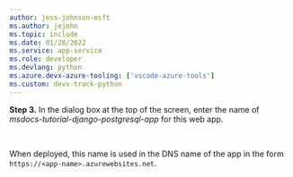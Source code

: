 ```yaml
---
author: jess-johnson-msft
ms.author: jejohn
ms.topic: include
ms.date: 01/28/2022
ms.service: app-service
ms.role: developer
ms.devlang: python
ms.azure.devx-azure-tooling: ['vscode-azure-tools']
ms.custom: devx-track-python
---
```


**Step 3.** In the dialog box at the top of the screen, enter the name of *msdocs-tutorial-django-postgresql-app* for this web app.

<br />

When deployed, this name is used in the DNS name of the app in the form `https://<app-name>.azurewebsites.net`.
